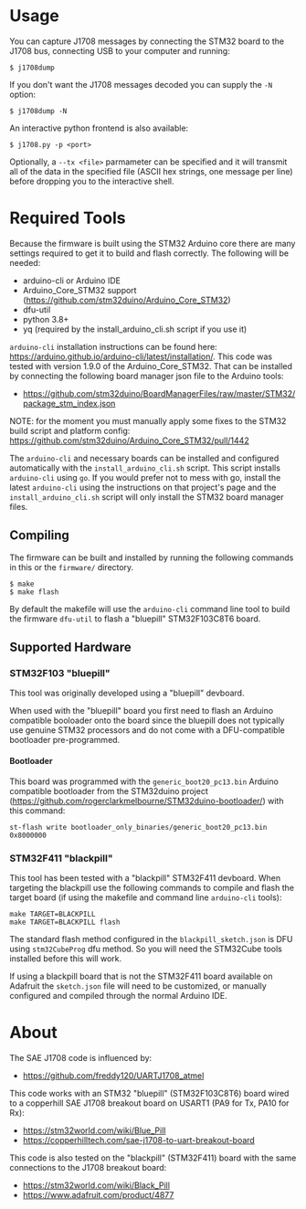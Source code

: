 # Usage
You can capture J1708 messages by connecting the STM32 board to the J1708 bus, 
connecting USB to your computer and running:
```
$ j1708dump
```

If you don't want the J1708 messages decoded you can supply the `-N` option:
```
$ j1708dump -N
```

An interactive python frontend is also available:
```
$ j1708.py -p <port> 
```

Optionally, a `--tx <file>` parmameter can be specified and it will transmit all of the data
in the specified file (ASCII hex strings, one message per line) before dropping you to the 
interactive shell.

# Required Tools
Because the firmware is built using the STM32 Arduino core there are many 
settings required to get it to build and flash correctly.  The following will be 
needed:
- arduino-cli or Arduino IDE
- Arduino_Core_STM32 support (https://github.com/stm32duino/Arduino_Core_STM32)
- dfu-util
- python 3.8+
- yq (required by the install_arduino_cli.sh script if you use it)

`arduino-cli` installation instructions can be found here: 
https://arduino.github.io/arduino-cli/latest/installation/.  This code was 
tested with version 1.9.0 of the Arduino_Core_STM32.  That can be installed by 
connecting the following board manager json file to the Arduino tools:
- https://github.com/stm32duino/BoardManagerFiles/raw/master/STM32/package_stm_index.json

NOTE: for the moment you must manually apply some fixes to the STM32 build
script and platform config: https://github.com/stm32duino/Arduino_Core_STM32/pull/1442

The `arduino-cli` and necessary boards can be installed and configured 
automatically with the `install_arduino_cli.sh` script.  This script installs 
`arduino-cli` using `go`.  If you would prefer not to mess with go, install the 
latest `arduino-cli` using the instructions on that project's page and the 
`install_arduino_cli.sh` script will only install the STM32 board manager files.

## Compiling
The firmware can be built and installed by running the following commands in 
this or the `firmware/` directory.
```
$ make
$ make flash
```

By default the makefile will use the `arduino-cli` command line tool to build
the firmware `dfu-util` to flash a "bluepill" STM32F103C8T6 board.

## Supported Hardware
### STM32F103 "bluepill"
This tool was originally developed using a "bluepill" devboard.

When used with the "bluepill" board you first need to flash an Arduino
compatible booloader onto the board since the bluepill does not typically use
genuine STM32 processors and do not come with a DFU-compatible bootloader
pre-programmed.

#### Bootloader
This board was programmed with the `generic_boot20_pc13.bin` Arduino compatible 
bootloader from the STM32duino project 
(https://github.com/rogerclarkmelbourne/STM32duino-bootloader/) with this 
command:
```
st-flash write bootloader_only_binaries/generic_boot20_pc13.bin 0x8000000
```

### STM32F411 "blackpill"
This tool has been tested with a "blackpill" STM32F411 devboard.  When targeting
the blackpill use the following commands to compile and flash the target board
(if using the makefile and command line `arduino-cli` tools):
```
make TARGET=BLACKPILL
make TARGET=BLACKPILL flash
```

The standard flash method configured in the `blackpill_sketch.json` is DFU using
`stm32CubeProg` dfu method. So you will need the STM32Cube tools installed
before this will work.

If using a blackpill board that is not the STM32F411 board available on Adafruit
the `sketch.json` file will need to be customized, or manually configured and
compiled through the normal Arduino IDE.

# About
The SAE J1708 code is influenced by:
- https://github.com/freddy120/UARTJ1708_atmel

This code works with an STM32 "bluepill" (STM32F103C8T6) board wired to 
a copperhill SAE J1708 breakout board on USART1 (PA9 for Tx, PA10 for Rx):
- https://stm32world.com/wiki/Blue_Pill
- https://copperhilltech.com/sae-j1708-to-uart-breakout-board

This code is also tested on the "blackpill" (STM32F411) board with the same
connections to the J1708 breakout board:
- https://stm32world.com/wiki/Black_Pill
- https://www.adafruit.com/product/4877

